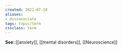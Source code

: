 ```yaml
---
created: 2021-07-18
aliases:
- dissasociate
tags: topic/term
cssclass: term
---
```

**See**::[[anxiety]], [[mental disorders]], [[Neuroscience]]